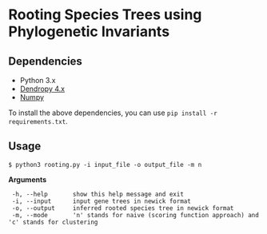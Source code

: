 # Rooting Species Trees using Phylogenetic Invariants

## Dependencies
- Python 3.x
- [Dendropy 4.x](https://dendropy.org/index.html)
- [Numpy](https://numpy.org)

To install the above dependencies, you can use `pip install -r requirements.txt`. 

## Usage
```
$ python3 rooting.py -i input_file -o output_file -m n
```
**Arguments**
```
 -h, --help       show this help message and exit
 -i, --input      input gene trees in newick format
 -o, --output     inferred rooted species tree in newick format
 -m, --mode       'n' stands for naive (scoring function approach) and 'c' stands for clustering
```


